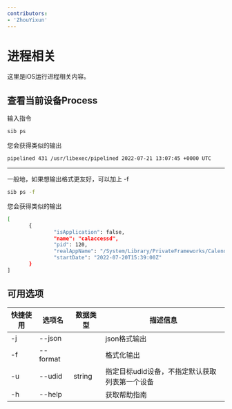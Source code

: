 ```yaml
---
contributors:
- 'ZhouYixun'
---
```


# 进程相关

这里是iOS运行进程相关内容。

## 查看当前设备Process

输入指令
```bash
sib ps
```
您会获得类似的输出
```bash
pipelined 431 /usr/libexec/pipelined 2022-07-21 13:07:45 +0000 UTC
```

---
一般地，如果想输出格式更友好，可以加上 -f 
```bash
sib ps -f
```
 您会获得类似的输出
```bash
[ 
       {
               "isApplication": false,
               "name": "calaccessd",
               "pid": 120,
               "realAppName": "/System/Library/PrivateFrameworks/CalendarDaemon.framework/Support/calaccessd",
               "startDate": "2022-07-20T15:39:00Z"
       }
]
```

## 可用选项

| 快捷使用 | 选项名      | 数据类型   | 描述信息                      |
|------|----------|--------|---------------------------|
| -j   | --json   |        | json格式输出                  |
| -f   | --format |        | 格式化输出                     |
| -u   | --udid   | string | 指定目标udid设备，不指定默认获取列表第一个设备 |
| -h   | --help   |        | 获取帮助指南                    |

